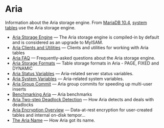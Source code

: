 # Aria

Information about the Aria storage engine. From [MariaDB 10.4](/kb/en/what-is-mariadb-104/), [system tables](/sql-statements-structure/sql-statements/administrative-sql-statements/system-tables/) use the Aria storage engine.

- [Aria Storage Engine](/columns-storage-engines-and-plugins/storage-engines/aria/aria-storage-engine/) — The Aria storage engine is compiled-in by default and is considered as an upgrade to MyISAM.
- [Aria Clients and Utilities](/clients-utilities/aria-clients-and-utilities/) — Clients and utilities for working with Aria tables
- [Aria FAQ](/columns-storage-engines-and-plugins/storage-engines/aria/aria-faq/) — Frequently-asked questions about the Aria storage engine.
- [Aria Storage Formats](/columns-storage-engines-and-plugins/storage-engines/aria/aria-storage-formats/) — Table storage formats in Aria - PAGE, FIXED and DYNAMIC
- [Aria Status Variables](/columns-storage-engines-and-plugins/storage-engines/aria/aria-status-variables/) — Aria-related server status variables.
- [Aria System Variables](/columns-storage-engines-and-plugins/storage-engines/aria/aria-system-variables/) — Aria-related system variables.
- [Aria Group Commit](/columns-storage-engines-and-plugins/storage-engines/aria/aria-group-commit/) — Aria group commits for speeding up multi-user inserts
- [Benchmarking Aria](/kb/en/library/training-tutorials/advanced-mariadb-articles/development-articles/quality/benchmarks-and-long-running-tests/benchmarks/benchmarking-aria/) — Aria benchmarks
- [Aria Two-step Deadlock Detection](/columns-storage-engines-and-plugins/storage-engines/aria/aria-two-step-deadlock-detection/) — How Aria detects and deals with deadlocks
- [Aria Encryption Overview](/mariadb-administration/user-server-security/securing-mariadb/securing-mariadb-encryption/securing-mariadb-data-at-rest-encryption/aria-encryption/aria-encryption-overview/) — Data-at-rest encryption for user-created tables and internal on-disk tempor...
- [The Aria Name](/columns-storage-engines-and-plugins/storage-engines/aria/the-aria-name/) — How Aria got its name.